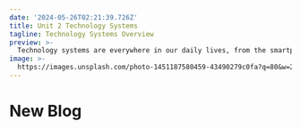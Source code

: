 ```yaml
---
date: '2024-05-26T02:21:39.726Z'
title: Unit 2 Technology Systems
tagline: Technology Systems Overview
preview: >-
  Technology systems are everywhere in our daily lives, from the smartphones we use to the internet. In this unit, we will learn about these systems, what they are made of, and how they work. We will look at things like computer networks, software, and new technologies like artificial intelligence and smart devices. By studying these topics, students will understand how different parts of technology fit together and how they help make our lives easier and more connected. This knowledge will help students be ready for the technology-driven world we live in today. 
image: >-
  https://images.unsplash.com/photo-1451187580459-43490279c0fa?q=80&w=2072&auto=format&fit=crop&ixlib=rb-4.0.3&ixid=M3wxMjA3fDB8MHxwaG90by1wYWdlfHx8fGVufDB8fHx8fA%3D%3D
---
```

# New Blog
